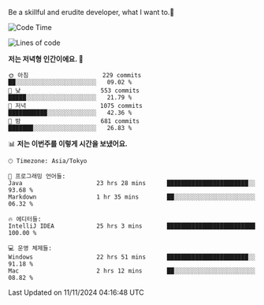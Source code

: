 Be a skillful and erudite developer, what I want to.👶

<!--START_SECTION:waka-->
![Code Time](http://img.shields.io/badge/Code%20Time-1%2C390%20hrs%2037%20mins-blue)

![Lines of code](https://img.shields.io/badge/%EC%A0%80%EB%8A%94%20%EC%97%AC%ED%83%9C%EA%B9%8C%EC%A7%80%20-883.3%20thousand%20%EC%A4%84%EC%9D%98%20%EC%BD%94%EB%93%9C%EB%A5%BC%20%EC%9E%91%EC%84%B1%ED%96%88%EC%96%B4%EC%9A%94.-blue)

**저는 저녁형 인간이에요. 🦉** 

```text
🌞 아침                     229 commits         ██░░░░░░░░░░░░░░░░░░░░░░░   09.02 % 
🌆 낮　                     553 commits         █████░░░░░░░░░░░░░░░░░░░░   21.79 % 
🌃 저녁                     1075 commits        ███████████░░░░░░░░░░░░░░   42.36 % 
🌙 밤　                     681 commits         ███████░░░░░░░░░░░░░░░░░░   26.83 % 
```


📊 **저는 이번주를 이렇게 시간을 보냈어요.** 

```text
🕑︎ Timezone: Asia/Tokyo

💬 프로그래밍 언어들: 
Java                     23 hrs 28 mins      ███████████████████████░░   93.68 % 
Markdown                 1 hr 35 mins        ██░░░░░░░░░░░░░░░░░░░░░░░   06.32 % 

🔥 에디터들: 
IntelliJ IDEA            25 hrs 3 mins       █████████████████████████   100.00 % 

💻 운영 체제들: 
Windows                  22 hrs 51 mins      ███████████████████████░░   91.18 % 
Mac                      2 hrs 12 mins       ██░░░░░░░░░░░░░░░░░░░░░░░   08.82 % 
```


 Last Updated on 11/11/2024 04:16:48 UTC
<!--END_SECTION:waka-->
